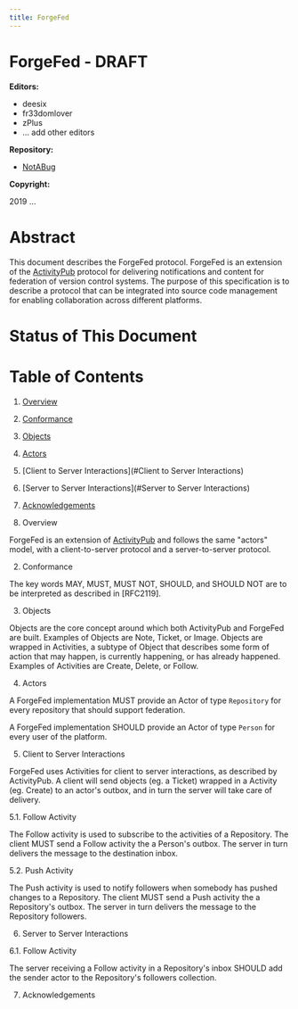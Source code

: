 ```yaml
---
title: ForgeFed
---
```


# ForgeFed - DRAFT

**Editors:**

- deesix
- fr33domlover
- zPlus
- ... add other editors

**Repository:**

- [NotABug](https://notabug.org/peers/forgefed)

**Copyright:**

2019 ...

# Abstract

This document describes the ForgeFed protocol. ForgeFed is an extension of the
[ActivityPub](https://www.w3.org/TR/activitypub/) protocol for delivering
notifications and content for federation of version control systems.
The purpose of this specification is to describe a protocol that can be integrated
into source code management for enabling collaboration across different
platforms.

# Status of This Document

# Table of Contents

1. [Overview](#Overview)
2. [Conformance](#Conformance)
3. [Objects](#Objects)
4. [Actors](#Actors)
5. [Client to Server Interactions](#Client to Server Interactions)
6. [Server to Server Interactions](#Server to Server Interactions)
7. [Acknowledgements](#Acknowledgements)

1. Overview

ForgeFed is an extension of [ActivityPub](https://www.w3.org/TR/activitypub/)
and follows the same "actors" model, with a client-to-server protocol and a
server-to-server protocol.

2. Conformance

The key words MAY, MUST, MUST NOT, SHOULD, and SHOULD NOT are to be interpreted
as described in [RFC2119].

3. Objects

Objects are the core concept around which both ActivityPub and ForgeFed are built.
Examples of Objects are Note, Ticket, or Image.
Objects are wrapped in Activities, a subtype of Object that describes some form
of action that may happen, is currently happening, or has already happened.
Examples of Activities are Create, Delete, or Follow.

4. Actors

A ForgeFed implementation MUST provide an Actor of type `Repository` for every
repository that should support federation.

A ForgeFed implementation SHOULD provide an Actor of type `Person` for every user
of the platform.

5. Client to Server Interactions

ForgeFed uses Activities for client to server interactions, as described by
ActivityPub. A client will send objects (eg. a Ticket) wrapped in a Activity
(eg. Create) to an actor's outbox, and in turn the server will take care of
delivery.

5.1. Follow Activity

The Follow activity is used to subscribe to the activities of a Repository.
The client MUST send a Follow activity the a Person's outbox. The server
in turn delivers the message to the destination inbox.

5.2. Push Activity

The Push activity is used to notify followers when somebody has pushed changes
to a Repository.
The client MUST send a Push activity the a Repository's outbox. The server
in turn delivers the message to the Repository followers.

6. Server to Server Interactions

6.1. Follow Activity

The server receiving a Follow activity in a Repository's inbox SHOULD add the
sender actor to the Repository's followers collection.

7. Acknowledgements

